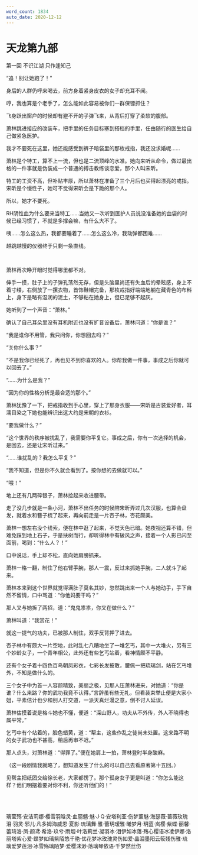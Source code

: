 ```yaml
---
word_count: 1834
auto_date: 2020-12-12
---
```


# 天龙第九部

第一回 不识江湖 只作逢知己

“追！别让她跑了！”

身后的人群仍呼来喝去，前方身着紧身皮衣的女子却充耳不闻。

哼，我也算是个老手了，怎么能如此容易被你们一群保镖抓住？

飞身跃出窗户的时候却有避不开的子弹飞来，从背后打穿了柔软的腹部。

萧林跳进接应的改装车，把手里的任务目标塞到搭档的手里，任由随行的医生给自己做紧急医护。

我才不要死在这里，她还能感受到裤子暗袋里的那枚戒指，我还没求婚呢……

萧林是个特工，算不上一流，但也是二流顶峰的水准。她向来听从命令，做过最出格的一件事就是伪装成一个普通的搏击教练谈恋爱，那个人叫宋昕。

特工的工资不高，但补贴丰厚，所以萧林在准备了三个月后也买得起漂亮的戒指。宋昕是个慢性子，她可不觉得宋昕会是下跪的那个人。

所以，她才不要死。

RH阴性血为什么要来当特工……当她又一次听到医护人员说没准备她的血袋的时候已经习惯了，不就是多撑会嘛，有什么大不了。

咦……怎么这么热，我都要睡着了……怎么这么冷，我动弹都困难……

越跳越慢的仪器终于只剩一条直线。

<br>

萧林再次睁开眼时觉得哪里都不对。

伸手一摸，肚子上的子弹孔荡然无存，但是头脑里尚还有失血后的晕眩感，身上不着寸缕，右侧放了一摞衣物，首饰鞋帽完备，那枚戒指好端端地躺在藏青色的布料上，身下是略有湿润的泥土，不够粘在她身上，但已足够不起灰。

她听到了一个声音：“萧林。”

确认了自己耳朵里没有耳机附近也没有扩音设备后，萧林问道：“你是谁？”

“我是谁你不用管，我只问你，你想回去吗？”

“关你什么事？”

“不是我你已经死了，再也见不到你喜欢的人。你帮我做一件事，事成之后你就可以回去了。”

“……为什么是我？”

“因为你的性格分析是最合适的那个。”

萧林犹豫了一下，把戒指收到手心里，穿上了那身衣服——宋昕是古装爱好者，耳濡目染之下她也能辨识出这大约是宋朝的衣衫。

“要我做什么？”

“这个世界的秩序被扰乱了，我需要你平复它。事成之后，你有一次选择的机会，是回去，还是让宋昕过来。”

“……谁扰乱的？我怎么平复？”

“我不知道，但是你不久就会看到了。按你想的去做就可以。”

“喂！”

地上还有几两碎银子，萧林捡起来收进腰带。

走了没几步就是一条小河，萧林不出任务的时候陪宋昕弄过几次汉服，也算会盘发，就着水和簪子梳了起来，再向前走是一片杏子林，杏花颇美。

萧林一想左右没个线索，便在林中逛了起来，不觉天色已暗。她夜视还算不错，但难免踩到地上石子，于是扶树而行，却听得林中有破风之声，接着一个人影已闪至面前，喝到：“什么人？！”

口中说话，手上却不松，直向她肩膀抓来。

萧林一格一翻，制住了他右臂手腕，那人一震，反过来抓她手腕，二人就斗了起来。

萧林本来到这个世界就觉得满肚子莫名其妙，忽然跳出来一个人与她动手，手下自然不留情，口中骂道：“你他妈要干吗？”

那人又与她拆了两招，道：“鬼鬼祟祟，你又在做什么？”

萧林叫道：“我赏花！”

就这一提气的功夫，已被那人制住，双手反背押了进去。

杏子林中有颇大一片空地，此时乱七八糟地坐了一堆乞丐，其中一大堆火，另有三个妙龄女子，一个青年相公，此外还有些乞丐站着，看神情颇不平静。

还有个女子着十四色百鸟朝凤彩衣，七彩长发披散，腰佩一把琉璃剑，站在乞丐堆外，不知是做什么的。

三个女子中为首一人容颜精致，美丽之极，见那人压萧林进来，对她道：“你是谁？什么来路？你的武功我竟不认得。”言辞虽有些无礼，但看装束举止便是大家小姐，平素估计也少和别人打交道，一派天真烂漫之意，倒不讨人延误。

萧林估摸着说是格斗她也不懂，便道：“深山野人，功夫从不外传，外人不晓得也属平常。”

乞丐中有个站着的，脸色蜡黄，道：“帮主，这些作乱之徒尚未处置。这来路不明的女子武功也不甚高，稍后再审不迟。”

那人点头，对萧林道：“得罪了。”便在她肩上一拍，萧林登时半身酸麻。

（这一段剧情我就略了，想知道发生了什么的可以自己去看原著第十五回。）

见帮主把纸团交给徐长老，大家都愣了。那个孤身女子更是叫道：“你怎么能这样？他们明摆着要对你不利，你还听他们的！”

<br>

<br>
<br>
璃莹殇·安洁莉娜·樱雪羽晗灵·血丽魑·魅·J·Q·安塔利亚·伤梦薰魅·海瑟薇·蔷薇玫瑰泪·羽灵·邪儿·凡多姆海威恩·夏影·琉璃舞·雅·蕾玥瑷雅·曦梦月·玥蓝·岚樱·紫蝶·丽馨·蕾琦洛·凤·颜鸢·希洛·玖兮·雨烟·叶洛莉兰·凝羽冰·泪伊如冰落·殇心樱语冰凌伊娜·洛丽塔紫心爱·蝶梦如璃紫陌悠千艳·优花梦冰玫瑰灵伤如爱·晶泪墨阳云筱残伤雅·琉璃爱梦莲泪·冰雪殇璃陌梦·爱樱沫渺·落璃琴依语·千梦然丝伤

